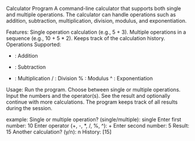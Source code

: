 Calculator Program
A command-line calculator that supports both single and multiple operations. The calculator can handle operations such as addition, subtraction, multiplication, division, modulus, and exponentiation.

Features:
Single operation calculation (e.g., 5 + 3).
Multiple operations in a sequence (e.g., 10 + 5 * 2).
Keeps track of the calculation history.
Operations Supported:
+ : Addition
- : Subtraction
* : Multiplication
/ : Division
% : Modulus
^ : Exponentiation


Usage:
Run the program.
Choose between single or multiple operations.
Input the numbers and the operator(s).
See the result and optionally continue with more calculations.
The program keeps track of all results during the session.

example:
Single or multiple operation? (single/multiple): single
Enter first number: 10
Enter operator (+, -, *, /, %, ^): +
Enter second number: 5
Result: 15
Another calculation? (y/n): n
History: [15]
